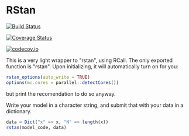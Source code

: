 # RStan

[![Build Status](https://travis-ci.org/chriselrod/RStan.jl.svg?branch=master)](https://travis-ci.org/chriselrod/RStan.jl)

[![Coverage Status](https://coveralls.io/repos/chriselrod/RStan.jl/badge.svg?branch=master&service=github)](https://coveralls.io/github/chriselrod/RStan.jl?branch=master)

[![codecov.io](http://codecov.io/github/chriselrod/RStan.jl/coverage.svg?branch=master)](http://codecov.io/github/chriselrod/RStan.jl?branch=master)


This is a very light wrapper to "rstan", using RCall.
The only exported function is "rstan". Upon initializing, it will automatically turn on for you:
```R
rstan_options(auto_write = TRUE)
options(mc.cores = parallel::detectCores())
```
but print the recomendation to do so anyway.

Write your model in a character string, and submit that with your data in a dictionary.
```julia
data = Dict("x" => x, "N" => length(x))
rstan(model_code, data)
```
